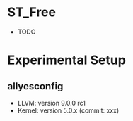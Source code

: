 # ST_Free
- TODO

# Experimental Setup
## allyesconfig
- LLVM: version 9.0.0 rc1
- Kernel: version 5.0.x (commit: xxx)


